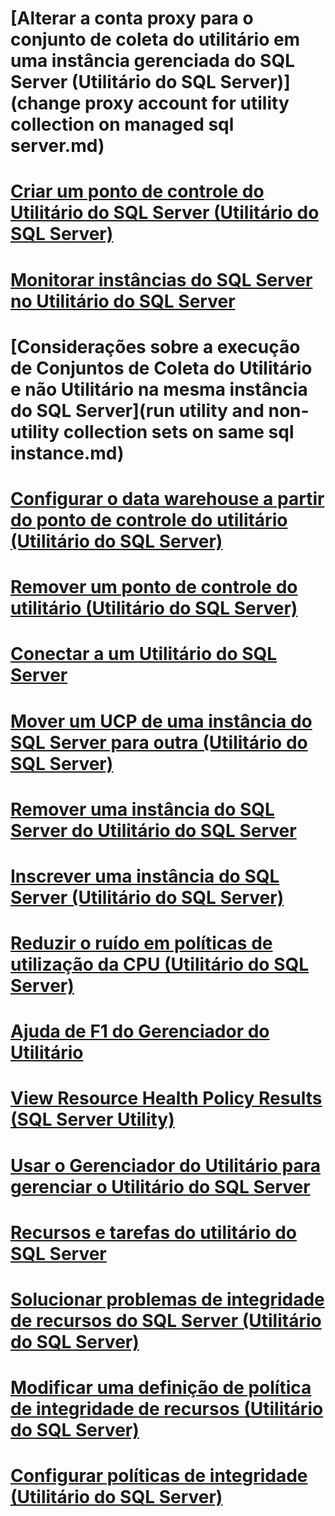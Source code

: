 # [Alterar a conta proxy para o conjunto de coleta do utilitário em uma instância gerenciada do SQL Server (Utilitário do SQL Server)](change proxy account for utility collection on managed sql server.md)
# [Criar um ponto de controle do Utilitário do SQL Server (Utilitário do SQL Server)](create-a-sql-server-utility-control-point-sql-server-utility.md)
# [Monitorar instâncias do SQL Server no Utilitário do SQL Server](monitor-instances-of-sql-server-in-the-sql-server-utility.md)
# [Considerações sobre a execução de Conjuntos de Coleta do Utilitário e não Utilitário na mesma instância do SQL Server](run utility and non-utility collection sets on same sql instance.md)
# [Configurar o data warehouse a partir do ponto de controle do utilitário (Utilitário do SQL Server)](configure-your-utility-control-point-data-warehouse-sql-server-utility.md)
# [Remover um ponto de controle do utilitário (Utilitário do SQL Server)](remove-a-utility-control-point-sql-server-utility.md)
# [Conectar a um Utilitário do SQL Server](connect-to-a-sql-server-utility.md)
# [Mover um UCP de uma instância do SQL Server para outra (Utilitário do SQL Server)](move-a-ucp-from-one-instance-of-sql-server-to-another-sql-server-utility.md)
# [Remover uma instância do SQL Server do Utilitário do SQL Server](remove-an-instance-of-sql-server-from-the-sql-server-utility.md)
# [Inscrever uma instância do SQL Server (Utilitário do SQL Server)](enroll-an-instance-of-sql-server-sql-server-utility.md)
# [Reduzir o ruído em políticas de utilização da CPU (Utilitário do SQL Server)](reduce-noise-in-cpu-utilization-policies-sql-server-utility.md)
# [Ajuda de F1 do Gerenciador do Utilitário](ajuda-de-f1-do-gerenciador-do-utilitário.md)
# [View Resource Health Policy Results (SQL Server Utility)](view-resource-health-policy-results-sql-server-utility.md)
# [Usar o Gerenciador do Utilitário para gerenciar o Utilitário do SQL Server](use-utility-explorer-to-manage-the-sql-server-utility.md)
# [Recursos e tarefas do utilitário do SQL Server](sql-server-utility-features-and-tasks.md)
# [Solucionar problemas de integridade de recursos do SQL Server (Utilitário do SQL Server)](troubleshoot-sql-server-resource-health-sql-server-utility.md)
# [Modificar uma definição de política de integridade de recursos (Utilitário do SQL Server)](modify-a-resource-health-policy-definition-sql-server-utility.md)
# [Configurar políticas de integridade (Utilitário do SQL Server)](configure-health-policies-sql-server-utility.md)
